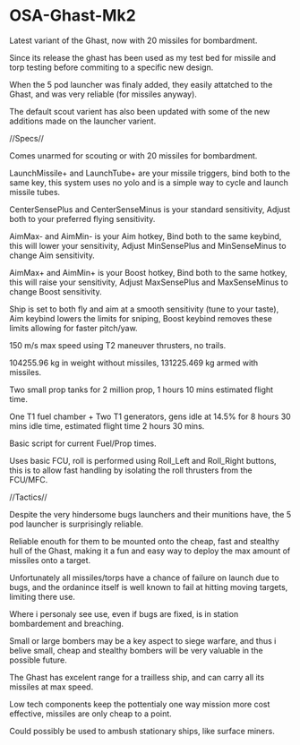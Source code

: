 # OSA-Ghast-Mk2
Latest variant of the Ghast, now with 20 missiles for bombardment.

Since its release the ghast has been used as my test bed for missile and torp testing before commiting to a specific new design.

When the 5 pod launcher was finaly added, they easily attatched to the Ghast, and was very reliable (for missiles anyway).

The default scout varient has also been updated with some of the new additions made on the launcher varient.

//Specs//

Comes unarmed for scouting or with 20 missiles for bombardment.

LaunchMissile+ and LaunchTube+ are your missile triggers, bind both to the same key, this system uses no yolo and is a simple way to cycle and launch missile tubes.

CenterSensePlus and CenterSenseMinus is your standard sensitivity, Adjust both to your preferred flying sensitivity.

AimMax- and AimMin- is your Aim hotkey, Bind both to the same keybind, this will lower your sensitivity, Adjust MinSensePlus and MinSenseMinus to change Aim sensitivity.

AimMax+ and AimMin+ is your Boost hotkey, Bind both to the same hotkey, this will raise your sensitivity, Adjust MaxSensePlus and MaxSenseMinus to change Boost sensitivity.

Ship is set to both fly and aim at a smooth sensitivity (tune to your taste), Aim keybind lowers the limits for sniping, Boost keybind removes these limits allowing for faster pitch/yaw.

150 m/s max speed using T2 maneuver thrusters, no trails.

104255.96 kg in weight without missiles, 131225.469 kg armed with missiles.

Two small prop tanks for 2 million prop, 1 hours 10 mins estimated flight time.

One T1 fuel chamber + Two T1 generators, gens idle at 14.5% for 8 hours 30 mins idle time, estimated flight time 2 hours 30 mins.

Basic script for current Fuel/Prop times.

Uses basic FCU, roll is performed using Roll_Left and Roll_Right buttons, this is to allow fast handling by isolating the roll thrusters from the FCU/MFC.

//Tactics//

Despite the very hindersome bugs launchers and their munitions have, the 5 pod launcher is surprisingly reliable.

Reliable enouth for them to be mounted onto the cheap, fast and stealthy hull of the Ghast, making it a fun and easy way to deploy the max amount of missiles onto a target.

Unfortunately all missiles/torps have a chance of failure on launch due to bugs, and the ordanince itself is well known to fail at hitting moving targets, limiting there use.

Where i personaly see use, even if bugs are fixed, is in station bombardement and breaching.

Small or large bombers may be a key aspect to siege warfare, and thus i belive small, cheap and stealthy bombers will be very valuable in the possible future.

The Ghast has excelent range for a trailless ship, and can carry all its missiles at max speed.

Low tech components keep the pottentialy one way mission more cost effective, missiles are only cheap to a point.

Could possibly be used to ambush stationary ships, like surface miners.

